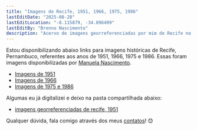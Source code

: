 ```yaml
---
title: "Imagens de Recife, 1951, 1966, 1975, 1986"
lastEditDate: "2025-08-28"
lastEditLocation: "-8.115879, -34.896499"
lastEditBy: "Brenno Nascimento"
description: "Acervo de imagens georreferenciadas por mim de Recife no ano de 1951"
---
```


Estou disponibilizando abaixo links para imagens históricas de Recife, Pernambuco, referentes aos anos de 1951, 1966, 1975 e 1986. Essas foram imagens disponibilizadas por [Manuela Nascimento](https://www.linkedin.com/in/manuelamnascimento/).

- [Imagens de 1951](https://drive.google.com/drive/folders/0B1Z_c647y7YVTGZINjAzMmcyTTg?resourcekey=0-YFhGutYS8tOehpryZizZMQ&usp=drive_link)
- [Imagens de 1966](https://drive.google.com/drive/folders/0B1Z_c647y7YVZmNscFJvTGRNNEE?resourcekey=0-Hwsw4qDc1waxfTmm3VgTng&usp=drive_link)
- [Imagens de 1975 e 1986](https://drive.google.com/drive/folders/0B1Z_c647y7YVcXVkZlZtbDhWd2M?resourcekey=0-x2nzMTMfCPVio-YOaHN5wg&usp=drive_link)

Algumas eu já digitalizei e deixo na pasta compartilhada abaixo:

- [imagens georreferenciadas de recife, 1951](https://1drv.ms/f/c/766aa2789a95fc80/EoD8lZp4omoggHY2KAAAAAABJnYvDKnEk-nuCKoBN3h1jw?e=sQp22L)

Qualquer dúvida, fala comigo através dos meus [contatos](https://portfolio-chi-peach-35.vercel.app/)! 😊
